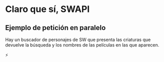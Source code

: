 # Claro que sí, SWAPI

## Ejemplo de petición en paralelo
Hay un buscador de personajes de SW que presenta las criaturas que devuelve la búsqueda y los nombres de las películas en las que aparecen.

⚡️